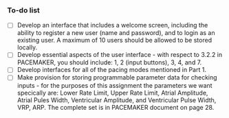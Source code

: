 ### To-do list
- [ ] Develop an interface that includes a welcome screen, including the ability to register a new user (name and password), and to login as an existing user. A maximum of 10 users should be allowed to be stored locally. 
- [ ] Develop essential aspects of the user interface - with respect to 3.2.2 in PACEMAKER, you should include: 1, 2 (input buttons), 3, 4, and 7.
- [ ] Develop interfaces for all of the pacing modes mentioned in Part 1.
- [ ] Make provision for storing programmable parameter data for checking inputs - for the purposes of this assignment the parameters we want specically are: Lower Rate Limit, Upper Rate Limit, Atrial Amplitude, Atrial Pules Width, Ventricular Amplitude, and Ventricular Pulse Width, VRP, ARP. The complete set is in PACEMAKER document on page 28.
